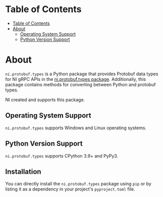 # Table of Contents

- [Table of Contents](#table-of-contents)
- [About](#about)
  - [Operating System Support](#operating-system-support)
  - [Python Version Support](#python-version-support)

# About

`ni.protobuf.types` is a Python package that provides Protobuf data types for NI gRPC APIs in
the [ni.protobuf.types package](https://github.com/ni/ni-apis/tree/main/ni/protobuf/types).
Additionally, this package contains methods for converting between Python and protobuf types.

NI created and supports this package.

## Operating System Support

`ni.protobuf.types` supports Windows and Linux operating systems.

## Python Version Support

`ni.protobuf.types` supports CPython 3.9+ and PyPy3.

## Installation

You can directly install the `ni.protobuf.types` package using `pip` or by listing it as a
dependency in your project's `pyproject.toml` file.